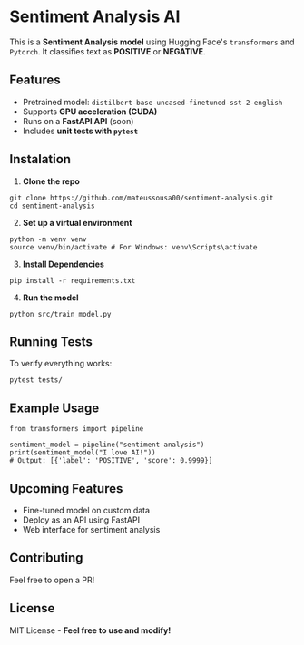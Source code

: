 # Sentiment Analysis AI

This is a **Sentiment Analysis model** using Hugging Face's `transformers` and `Pytorch`.
It classifies text as **POSITIVE** or **NEGATIVE**.


## Features
- Pretrained model: `distilbert-base-uncased-finetuned-sst-2-english`
- Supports **GPU acceleration (CUDA)**
- Runs on a **FastAPI API** (soon)
- Includes **unit tests with `pytest`**


## Instalation

1. **Clone the repo**
```
git clone https://github.com/mateussousa00/sentiment-analysis.git
cd sentiment-analysis
```
2. **Set up a virtual environment**
```
python -m venv venv
source venv/bin/activate # For Windows: venv\Scripts\activate
```

3. **Install Dependencies**
```
pip install -r requirements.txt
```

4. **Run the model**
```
python src/train_model.py
```


## Running Tests
To verify everything works:
```
pytest tests/
```


## Example Usage
```
from transformers import pipeline

sentiment_model = pipeline("sentiment-analysis")
print(sentiment_model("I love AI!"))
# Output: [{'label': 'POSITIVE', 'score': 0.9999}]
```


## Upcoming Features
- Fine-tuned model on custom data
- Deploy as an API using FastAPI
- Web interface for sentiment analysis

## Contributing
Feel free to open a PR!


## License
MIT License - **Feel free to use and modify!**